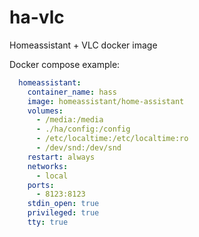 # ha-vlc
Homeassistant + VLC docker image

Docker compose example:
```yaml
  homeassistant:
    container_name: hass 
    image: homeassistant/home-assistant
    volumes:   
      - /media:/media
      - ./ha/config:/config
      - /etc/localtime:/etc/localtime:ro
      - /dev/snd:/dev/snd
    restart: always
    networks:
      - local
    ports:
      - 8123:8123
    stdin_open: true
    privileged: true
    tty: true
```
